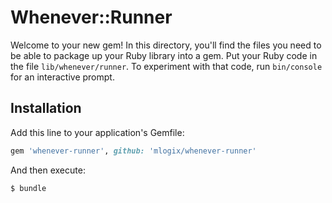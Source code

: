 # Whenever::Runner

Welcome to your new gem! In this directory, you'll find the files you need to be able to package up your Ruby library into a gem. Put your Ruby code in the file `lib/whenever/runner`.
To experiment with that code, run `bin/console` for an interactive prompt.



## Installation

Add this line to your application's Gemfile:

```ruby
gem 'whenever-runner', github: 'mlogix/whenever-runner'
```

And then execute:

    $ bundle

